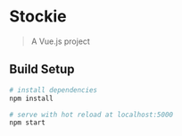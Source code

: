 # Stockie

> A Vue.js project

## Build Setup

``` bash
# install dependencies
npm install

# serve with hot reload at localhost:5000
npm start
```
